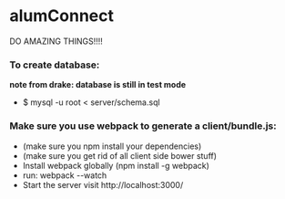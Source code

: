 # alumConnect
DO AMAZING THINGS!!!!


### To create database: ###
 **note from drake: database is still in test mode**
  * $ mysql -u root < server/schema.sql


### Make sure you use webpack to generate a client/bundle.js: ###

  * (make sure you npm install your dependencies)
  * (make sure you get rid of all client side bower stuff)
  * Install webpack globally (npm install -g webpack)
  * run: webpack --watch
  * Start the server visit http://localhost:3000/
